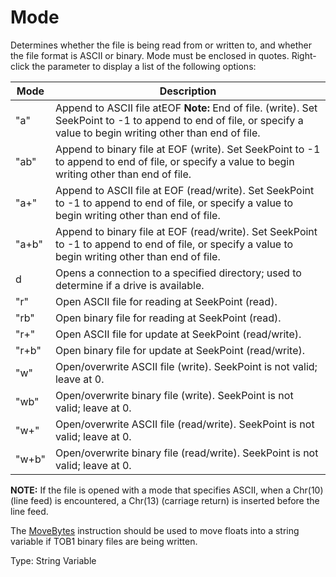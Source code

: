 # Mode

Determines whether the file is being read from or written to, and whether the file format is ASCII or binary. Mode must be enclosed in quotes. Right-click the parameter to display a list of the following options:

| Mode  | Description                                                                                                                                                          |
| ----- | -------------------------------------------------------------------------------------------------------------------------------------------------------------------- |
| "a"   | Append to ASCII file atEOF **Note:** End of file. (write). Set SeekPoint to -1 to append to end of file, or specify a value to begin writing other than end of file. |
| "ab"  | Append to binary file at EOF (write). Set SeekPoint to -1 to append to end of file, or specify a value to begin writing other than end of file.                      |
| "a+"  | Append to ASCII file at EOF (read/write). Set SeekPoint to -1 to append to end of file, or specify a value to begin writing other than end of file.                  |
| "a+b" | Append to binary file at EOF (read/write). Set SeekPoint to -1 to append to end of file, or specify a value to begin writing other than end of file.                 |
| d     | Opens a connection to a specified directory; used to determine if a drive is available.                                                                              |
| "r"   | Open ASCII file for reading at SeekPoint (read).                                                                                                                     |
| "rb"  | Open binary file for reading at SeekPoint (read).                                                                                                                    |
| "r+"  | Open ASCII file for update at SeekPoint (read/write).                                                                                                                |
| "r+b" | Open binary file for update at SeekPoint (read/write).                                                                                                               |
| "w"   | Open/overwrite ASCII file (write). SeekPoint is not valid; leave at 0.                                                                                               |
| "wb"  | Open/overwrite binary file (write). SeekPoint is not valid; leave at 0.                                                                                              |
| "w+"  | Open/overwrite ASCII file (read/write). SeekPoint is not valid; leave at 0.                                                                                          |
| "w+b" | Open/overwrite binary file (read/write). SeekPoint is not valid; leave at 0.                                                                                         |

**NOTE:** If the file is opened with a mode that specifies ASCII, when a Chr(10) (line feed) is encountered, a Chr(13) (carriage return) is inserted before the line feed.

The [MoveBytes](../Instructions/movebytes.md) instruction should be used to move floats into a string variable if TOB1 binary files are being written.

Type: String Variable
